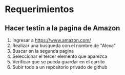 # Requerimientos

## Hacer testin a la pagina de Amazon
1. Ingresar a https://www.amazon.com/
2. Realizar una busqueda con el nombre de "Alexa"
3. Buscar en la segunda pagina
4. Seleccionar el tercer elemento que aparezca
5. Verificar que se pueda guardar en el carrito 
6. Subir todo a un repositorio privado de github


